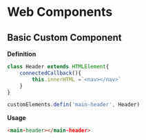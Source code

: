 # Web Components 

## Basic Custom Component
**Definition**
```js
class Header extends HTMLElement{
    connectedCallback(){
        this.innerHTML =`<nav></nav>`
    }
}

customElements.defin('main-header', Header)
```
**Usage**
```html
<main-header></main-header>
```
